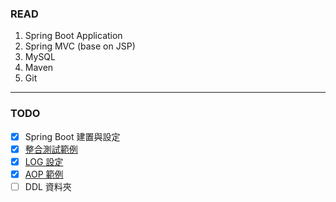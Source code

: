 ### READ
1. Spring Boot Application
2. Spring MVC (base on JSP)
3. MySQL
4. Maven
5. Git

---

### TODO

- [x] Spring Boot 建置與設定
- [x] [整合測試範例](https://goo.gl/B6s7P7) 
- [X] [LOG 設定](https://goo.gl/dzb6JC)
- [X] [AOP 範例](https://goo.gl/m8XGhi)
- [ ] DDL 資料夾